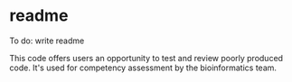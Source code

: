 # readme

To do: write readme

This code offers users an opportunity to test and review poorly produced code. It's used for competency assessment by the bioinformatics team. 

